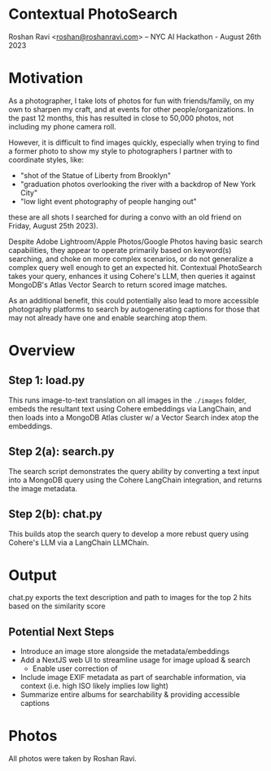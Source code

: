 # Contextual PhotoSearch
Roshan Ravi <<roshan@roshanravi.com>> – NYC AI Hackathon - August 26th 2023

# Motivation
As a photographer, I take lots of photos for fun with friends/family, on my own to sharpen my craft, and at events for other people/organizations. In the past 12 months, this has resulted in close to 50,000 photos, not including my phone camera roll.


However, it is difficult to find images quickly, especially when trying to find a former photo to show my style to photographers I partner with to coordinate styles, like:

- "shot of the Statue of Liberty from Brooklyn"
- "graduation photos overlooking the river with a backdrop of New York City"
- "low light event photography of people hanging out"

these are all shots I  searched for during a convo with an old friend on Friday, August 25th 2023).


Despite Adobe Lightroom/Apple Photos/Google Photos having basic search capabilities, they appear to operate primarily based on keyword(s) searching, and choke on more complex scenarios, or do not generalize a complex query well enough to get an expected hit. Contextual PhotoSearch takes your query, enhances it using Cohere's LLM, then queries it against MongoDB's Atlas Vector Search to return scored image matches.

As an additional benefit, this could potentially also lead to more accessible photography platforms to search by autogenerating captions for those that may not already have one and enable searching atop them.

# Overview
## Step 1: load.py
This runs image-to-text translation on all images in the `./images` folder, embeds the resultant text using Cohere embeddings via LangChain, and then loads into a MongoDB Atlas cluster w/ a Vector Search index atop the embeddings.

## Step 2(a): search.py
The search script demonstrates the query ability by converting a text input into a MongoDB query using the Cohere LangChain integration, and returns the image metadata.

## Step 2(b): chat.py
This builds atop the search query to develop a more rebust query using Cohere's LLM via a LangChain LLMChain.

# Output
chat.py exports the text description and path to images for the top 2 hits based on the similarity score

## Potential Next Steps
- Introduce an image store alongside the metadata/embeddings
- Add a NextJS web UI to streamline usage for image upload & search
    - Enable user correction of 
- Include image EXIF metadata as part of searchable information, via context (i.e. high ISO likely implies low light)
- Summarize entire albums for searchability & providing accessible captions

# Photos
All photos were taken by Roshan Ravi.
